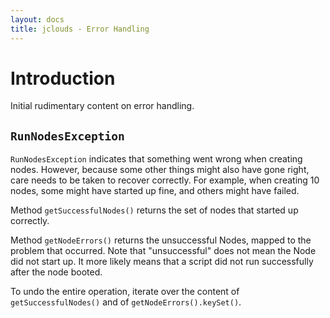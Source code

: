 ```yaml
---
layout: docs
title: jclouds - Error Handling
---
```


# Introduction

Initial rudimentary content on error handling.


## `RunNodesException` 

`RunNodesException` indicates that something went wrong when creating nodes. However, 
because some other things might also have gone right, care needs to be taken to recover correctly. 
For example, when creating 10 nodes, some might have started up fine, and others might have failed.

Method `getSuccessfulNodes()` returns the set of nodes that started up correctly.

Method `getNodeErrors()` returns the unsuccessful Nodes, mapped to the problem that occurred. 
Note that "unsuccessful" does not mean the Node did not start up. It more likely means that a script did not run 
successfully after the node booted.

To undo the entire operation, iterate over the content of `getSuccessfulNodes()` and of `getNodeErrors().keySet()`.
